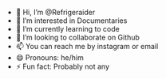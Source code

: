 - 👋 Hi, I’m @Refrigeraider
- 👀 I’m interested in Documentaries
- 🌱 I’m currently learning to code
- 💞️ I’m looking to collaborate on Github
- 📫 You can reach me by instagram or email
- 😄 Pronouns: he/him
- ⚡ Fun fact: Probably not any

<!---
Refrigeraider/Refrigeraider is a ✨ special ✨ repository because its `README.md` (this file) appears on your GitHub profile.
You can click the Preview link to take a look at your changes.
--->
